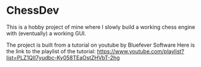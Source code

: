 # ChessDev

This is a hobby project of mine where I slowly build a working chess engine with (eventually) a working GUI.

The project is built from a tutorial on youtube by Bluefever Software
Here is the link to the playlist of the tutorial: https://www.youtube.com/playlist?list=PLZ1QII7yudbc-Ky058TEaOstZHVbT-2hg
